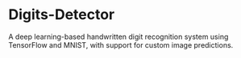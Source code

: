 # Digits-Detector
A deep learning-based handwritten digit recognition system using TensorFlow and MNIST, with support for custom image predictions.
